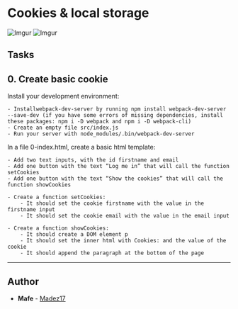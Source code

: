 # Cookies & local storage

![Imgur](https://i.imgur.com/aU5QEvJ.png) ![Imgur](https://i.imgur.com/JgvcQgk.png) 

## Tasks

## 0. Create basic cookie

Install your development environment:

    - Installwebpack-dev-server by running npm install webpack-dev-server --save-dev (if you have some errors of missing dependencies, install these packages: npm i -D webpack and npm i -D webpack-cli)
    - Create an empty file src/index.js
    - Run your server with node_modules/.bin/webpack-dev-server

In a file 0-index.html, create a basic html template:

    - Add two text inputs, with the id firstname and email
    - Add one button with the text “Log me in” that will call the function setCookies
    - Add one button with the text “Show the cookies” that will call the function showCookies

    - Create a function setCookies:
        - It should set the cookie firstname with the value in the firstname input
        - It should set the cookie email with the value in the email input

    - Create a function showCookies:
        - It should create a DOM element p
        - It should set the inner html with Cookies: and the value of the cookie
        - It should append the paragraph at the bottom of the page

---

## Author
* **Mafe** - [Madez17](https://github.com/Madez17)
